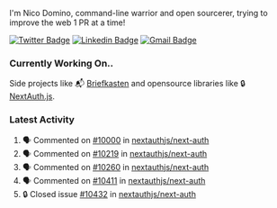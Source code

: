
I'm Nico Domino, command-line warrior and open sourcerer, trying to improve the web 1 PR at a time!

[![Twitter Badge](https://img.shields.io/badge/-@ndom91-1ca0f1?style=flat-square&labelColor=1ca0f1&logo=twitter&logoColor=white&link=https://twitter.com/ndom91)](https://twitter.com/ndom91) [![Linkedin Badge](https://img.shields.io/badge/-ndom91-blue?style=flat-square&logo=Linkedin&logoColor=white&link=https://www.linkedin.com/in/ndom91/)](https://www.linkedin.com/in/ndom91/) [![Gmail Badge](https://img.shields.io/badge/-yo@ndo.dev-c14438?style=flat-square&logo=mail.ru&logoColor=white&link=mailto:yo@ndo.dev)](mailto:yo@ndo.dev)

### Currently Working On..

Side projects like 📬 [Briefkasten](https://briefkastenhq.com) and opensource libraries like 🔒 [NextAuth.js](https://github.com/nextauthjs/next-auth).

<!--START_SECTION_PROFILE_VIEWS:readme-info-->
<!--END_SECTION_PROFILE_VIEWS:readme-info-->

<!--START_SECTION_DAILY_COMMIT:readme-info-->
<!--END_SECTION_DAILY_COMMIT:readme-info-->

<!--START_SECTION_WEEKLY_COMMIT:readme-info-->
<!--END_SECTION_WEEKLY_COMMIT:readme-info-->

### Latest Activity

<!--START_SECTION:activity-->
1. 🗣 Commented on [#10000](https://github.com/nextauthjs/next-auth/pull/10000#issuecomment-2028357564) in [nextauthjs/next-auth](https://github.com/nextauthjs/next-auth)
2. 🗣 Commented on [#10219](https://github.com/nextauthjs/next-auth/pull/10219#issuecomment-2028341197) in [nextauthjs/next-auth](https://github.com/nextauthjs/next-auth)
3. 🗣 Commented on [#10260](https://github.com/nextauthjs/next-auth/pull/10260#issuecomment-2028334804) in [nextauthjs/next-auth](https://github.com/nextauthjs/next-auth)
4. 🗣 Commented on [#10411](https://github.com/nextauthjs/next-auth/pull/10411#issuecomment-2028332028) in [nextauthjs/next-auth](https://github.com/nextauthjs/next-auth)
5. 🔒 Closed issue [#10432](https://github.com/nextauthjs/next-auth/issues/10432) in [nextauthjs/next-auth](https://github.com/nextauthjs/next-auth)
<!--END_SECTION:activity-->
